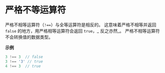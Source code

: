 # 严格不等运算符

严格不相等运算符（`!==`）与全等运算符是相反的。 这意味着严格不相等并返回 `false` 的地方，用严格相等运算符会返回 `true`，_
反之亦然_。 严格不相等运算符不会转换值的数据类型。

**示例**

```javascript
3 !== 3  // false
3 !== '3' // true
4 !== 3  // true
```